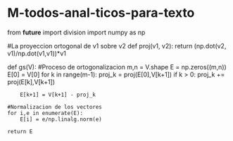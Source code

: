 # M-todos-anal-ticos-para-texto
from __future__ import division
import numpy as np

#La proyeccion ortogonal de v1 sobre v2
def proj(v1, v2):
	return (np.dot(v2, v1)/np.dot(v1,v1))*v1
 
def gs(V):
  #Proceso de ortogonalizacion
	m,n = V.shape
	E = np.zeros((m,n))
	E[0] = V[0]
	for k in range(m-1):
		proj_k = proj(E[0],V[k+1])
		if k > 0:
			proj_k += proj(E[k],V[k+1])

		E[k+1] = V[k+1] - proj_k
		
	#Normalizacion de los vectores	
	for i,e in enumerate(E):
		E[i] = e/np.linalg.norm(e)

	return E
